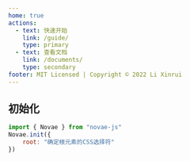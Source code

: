 ```yaml
---   
home: true
actions: 
  - text: 快速开始
    link: /guide/
    type: primary
  - text: 查看文档
    link: /documents/
    type: secondary	
footer: MIT Licensed | Copyright © 2022 Li Xinrui
---
```

## 初始化

```javascript
import { Novae } from "novae-js"
Novae.init({
	root: "确定根元素的CSS选择符"
})
```